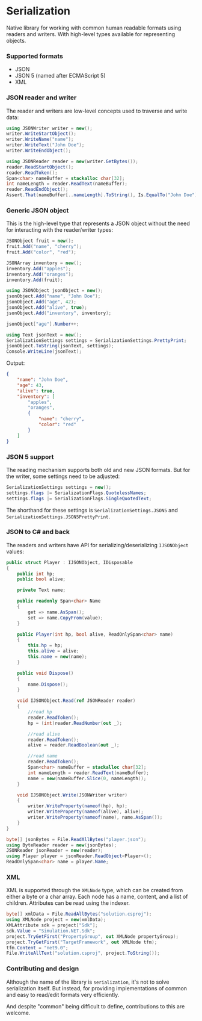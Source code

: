 # Serialization

Native library for working with common human readable formats using readers and writers.
With high-level types available for representing objects.

### Supported formats

- JSON
- JSON 5 (named after ECMAScript 5)
- XML

### JSON reader and writer

The reader and writers are low-level concepts used to traverse and write data:
```cs
using JSONWriter writer = new();
writer.WriteStartObject();
writer.WriteName("name");
writer.WriteText("John Doe");
writer.WriteEndObject();

using JSONReader reader = new(writer.GetBytes());
reader.ReadStartObject();
reader.ReadToken();
Span<char> nameBuffer = stackalloc char[32];
int nameLength = reader.ReadText(nameBuffer);
reader.ReadEndObject();
Assert.That(nameBuffer[..nameLength].ToString(), Is.EqualTo("John Doe"));
```

### Generic JSON object

This is the high-level type that represents a JSON object without the need
for interacting with the reader/writer types:
```cs
JSONObject fruit = new();
fruit.Add("name", "cherry");
fruit.Add("color", "red");

JSONArray inventory = new();
inventory.Add("apples");
inventory.Add("oranges");
inventory.Add(fruit);

using JSONObject jsonObject = new();
jsonObject.Add("name", "John Doe");
jsonObject.Add("age", 42);
jsonObject.Add("alive", true);
jsonObject.Add("inventory", inventory);

jsonObject["age"].Number++;

using Text jsonText = new();
SerializationSettings settings = SerializationSettings.PrettyPrint;
jsonObject.ToString(jsonText, settings);
Console.WriteLine(jsonText);
```

Output:
```json
{
    "name": "John Doe",
    "age": 43,
    "alive": true,
    "inventory": [
        "apples",
        "oranges",
        {
            "name": "cherry",
            "color": "red"
        }
    ]
}
```

### JSON 5 support

The reading mechanism supports both old and new JSON formats. But for the writer,
some settings need to be adjusted:
```cs
SerializationSettings settings = new();
settings.flags |= SerializationFlags.QuotelessNames;
settings.flags |= SerializationFlags.SingleQuotedText;
```

The shorthand for these settings is `SerializationSettings.JSON5` and `SerializationSettings.JSON5PrettyPrint`.

### JSON to C# and back

The readers and writers have API for serializing/deserializing `IJSONObject` values:
```cs
public struct Player : IJSONObject, IDisposable
{
    public int hp;
    public bool alive;

    private Text name;

    public readonly Span<char> Name
    {
        get => name.AsSpan();
        set => name.CopyFrom(value);
    }

    public Player(int hp, bool alive, ReadOnlySpan<char> name)
    {
        this.hp = hp;
        this.alive = alive;
        this.name = new(name);
    }

    public void Dispose()
    {
        name.Dispose();
    }

    void IJSONObject.Read(ref JSONReader reader)
    {
        //read hp
        reader.ReadToken();
        hp = (int)reader.ReadNumber(out _);

        //read alive
        reader.ReadToken();
        alive = reader.ReadBoolean(out _);

        //read name
        reader.ReadToken();
        Span<char> nameBuffer = stackalloc char[32];
        int nameLength = reader.ReadText(nameBuffer);
        name = new(nameBuffer.Slice(0, nameLength));
    }

    void IJSONObject.Write(JSONWriter writer)
    {
        writer.WriteProperty(nameof(hp), hp);
        writer.WriteProperty(nameof(alive), alive);
        writer.WriteProperty(nameof(name), name.AsSpan());
    }
}

byte[] jsonBytes = File.ReadAllBytes("player.json");
using ByteReader reader = new(jsonBytes);
JSONReader jsonReader = new(reader);
using Player player = jsonReader.ReadObject<Player>();
ReadOnlySpan<char> name = player.Name;
```

### XML

XML is supported through the `XMLNode` type, which can be created from either a byte or a char array.
Each node has a name, content, and a list of children. Attributes can be read using the indexer.
```cs
byte[] xmlData = File.ReadAllBytes("solution.csproj");
using XMLNode project = new(xmlData);
XMLAttribute sdk = project["Sdk"];
sdk.Value = "Simulation.NET.Sdk";
project.TryGetFirst("PropertyGroup", out XMLNode propertyGroup);
project.TryGetFirst("TargetFramework", out XMLNode tfm);
tfm.Content = "net9.0";
File.WriteAllText("solution.csproj", project.ToString());
```

### Contributing and design

Although the name of the library is `serialization`, it's not to solve serialization itself.
But instead, for providing implementations of common and easy to read/edit formats very efficiently.

And despite "common" being difficult to define, contributions to this are welcome.
